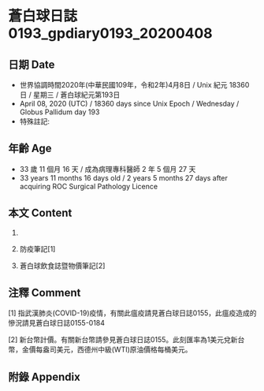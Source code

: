 # 蒼白球日誌0193_gpdiary0193_20200408 #

## 日期 Date ##

* 世界協調時間2020年(中華民國109年，令和2年)4月8日 / Unix 紀元 18360 日 / 星期三 / 蒼白球紀元第193日
* April 08, 2020 (UTC) / 18360 days since Unix Epoch / Wednesday / Globus Pallidum day 193
* 特殊註記:

## 年齡 Age ##

* 33 歲 11 個月 16 天 / 成為病理專科醫師 2 年 5 個月 27 天
* 33 years 11 months 16 days old / 2 years 5 months 27 days after acquiring ROC Surgical Pathology Licence

## 本文 Content ##

1. 

    
2. 防疫筆記[1]

    
3. 蒼白球飲食誌暨物價筆記[2]

    

## 注釋 Comment ##

[1] 指武漢肺炎(COVID-19)疫情，有關此瘟疫請見蒼白球日誌0155，此瘟疫造成的慘況請見蒼白球日誌0155-0184


[2] 新台幣計價。有關新台幣請參見蒼白球日誌0155。此刻匯率為1美元兌新台幣，金價每盎司美元，西德州中級(WTI)原油價格每桶美元。



## 附錄 Appendix ##

